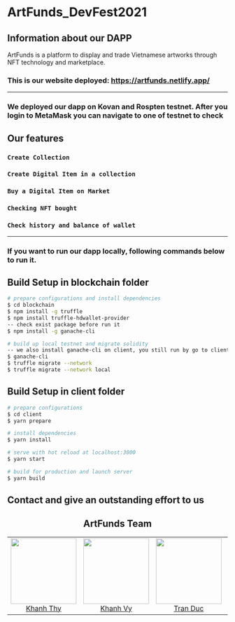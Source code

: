 # ArtFunds_DevFest2021

## Information about our DAPP

ArtFunds is a platform to display and trade Vietnamese artworks through NFT technology and marketplace.

### This is our website deployed: https://artfunds.netlify.app/

---

### We deployed our dapp on Kovan and Rospten testnet. After you login to MetaMask you can navigate to one of testnet to check

## Our features

### `Create Collection`

### `Create Digital Item in a collection`

### `Buy a Digital Item on Market`

### `Checking NFT bought`

### `Check history and balance of wallet`

---

### If you want to run our dapp locally, following commands below to run it.

## Build Setup in blockchain folder

```bash
# prepare configurations and install dependencies
$ cd blockchain
$ npm install -g truffle
$ npm install truffle-hdwallet-provider
-- check exist package before run it
$ npm install -g ganache-cli

# build up local testnet and migrate solidity
-- we also install ganache-cli on client, you still run by go to client folder and run cmd "yarn ganache-cli"
$ ganache-cli
$ truffle migrate --network
$ truffle migrate --network local
```

## Build Setup in client folder

```bash
# prepare configurations
$ cd client
$ yarn prepare

# install dependencies
$ yarn install

# serve with hot reload at localhost:3000
$ yarn start

# build for production and launch server
$ yarn build
```

## Contact and give an outstanding effort to us

<h2 align="center">ArtFunds Team</h2>

<table>
  <tbody>
    <tr>
      <td align="center">
        <img width="150" height="150"
        src="https://scontent.fdad3-5.fna.fbcdn.net/v/t31.18172-8/15800177_568459200016663_6048824361441283694_o.jpg?_nc_cat=102&ccb=1-5&_nc_sid=174925&_nc_ohc=8SoUbacA-6EAX-tgAME&_nc_ht=scontent.fdad3-5.fna&oh=ace3414930772bc454e6ee3838586ea4&oe=61A105B8">
        </br>
        <a href="https://www.facebook.com/thy.lengockhanh">Khanh Thy</a>
      </td>
      <td align="center">
        <img width="150" height="150"
        src="https://scontent.fdad3-4.fna.fbcdn.net/v/t1.6435-9/167560124_1158026367965786_4456007989502876061_n.jpg?_nc_cat=104&ccb=1-5&_nc_sid=174925&_nc_ohc=VZadXq6WrHgAX8iZkTA&_nc_ht=scontent.fdad3-4.fna&oh=31aef6f1c00fb32e020bc51c579efa04&oe=61A1D94F">
        </br>
        <a href="https://www.facebook.com/khanhvy.tran.98031">Khanh Vy</a>
      </td>
      <td align="center">
        <img width="150" height="150"
        src="https://scontent.fdad3-2.fna.fbcdn.net/v/t31.18172-8/23668900_495242154183459_907561383454450522_o.jpg?_nc_cat=107&ccb=1-5&_nc_sid=8bfeb9&_nc_ohc=9HEElbNJshEAX_Fz-Gy&_nc_ht=scontent.fdad3-2.fna&oh=7dcc8f6973f794268f7525069194403f&oe=61A08DCB">
        </br>
        <a href="https://www.facebook.com/beobiebom/">Tran Duc</a>
      </td>
      <td align="center">
        <img width="150" height="150"
        src="https://scontent.fdad3-5.fna.fbcdn.net/v/t1.6435-9/205677079_1869225999926213_4250919263567283956_n.jpg?_nc_cat=106&ccb=1-5&_nc_sid=09cbfe&_nc_ohc=hAwvzaDBIRIAX-1IWAO&tn=Dh3aFCz5Dk1ur-Z5&_nc_ht=scontent.fdad3-5.fna&oh=4bf0a282a51d7c8aa7cf2624fbf76c23&oe=61A17422">
        </br>
        <a href="https://www.facebook.com/trungvietlee/">Viet Trung</a>
      </td>
      <td align="center">
        <img width="150" height="150"
        src="https://scontent.fdad3-4.fna.fbcdn.net/v/t1.6435-9/246498800_3009943549244117_7295091110409923833_n.jpg?_nc_cat=101&ccb=1-5&_nc_sid=09cbfe&_nc_ohc=GN2cjgGoZR0AX-kCPhH&tn=Dh3aFCz5Dk1ur-Z5&_nc_ht=scontent.fdad3-4.fna&oh=beed9fa27152786ee26597c8d5aa6843&oe=61A3364A">
        </br>
        <a href="https://www.facebook.com/trandinhphucnguyen">Tran Nguyen</a>
      </td>
    </tr>
  <tbody>
</table>
